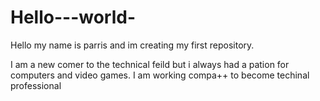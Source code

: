 # Hello---world-
Hello my name is parris and im creating my first repository.




I am a new comer to the technical feild but i always had a pation for computers and video games.
I am working compa++ to become techinal professional
